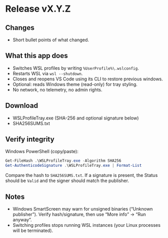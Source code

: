 # Release vX.Y.Z

## Changes
- Short bullet points of what changed.

## What this app does
- Switches WSL profiles by writing `%UserProfile%\.wslconfig`.
- Restarts WSL via `wsl --shutdown`.
- Closes and reopens VS Code using its CLI to restore previous windows.
- Optional: reads Windows theme (read-only) for tray styling.
- No network, no telemetry, no admin rights.

## Download
- WSLProfileTray.exe (SHA-256 and optional signature below)
- SHA256SUMS.txt

## Verify integrity
Windows PowerShell (copy/paste):

```powershell
Get-FileHash .\WSLProfileTray.exe -Algorithm SHA256
Get-AuthenticodeSignature .\WSLProfileTray.exe | Format-List
```

Compare the hash to `SHA256SUMS.txt`. If a signature is present, the Status should be `Valid` and the signer should match the publisher.

## Notes
- Windows SmartScreen may warn for unsigned binaries (“Unknown publisher”). Verify hash/signature, then use “More info” → “Run anyway”.
- Switching profiles stops running WSL instances (your Linux processes will be terminated).
